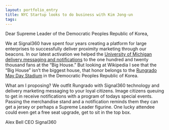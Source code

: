 ```yaml
---
layout: portfolio_entry
title: NYC Startup looks to do business with Kim Jong-un
tags:
---
```


Dear Supreme Leader of the Democratic Peoples Republic of Korea,

We at Signal360 have spent four years creating a platform for large enterprises to successfully deliver proximity marketing through our beacons. In our latest activation we helped the [University of Michigan delivery messaging and notifications](http://www.prweb.com/releases/2014/09/prweb12166161.htm) to the one hundred and twenty thousand fans at the “Big House.” But looking at Wikipedia I see that the “Big House” isn’t the biggest house, that honor belongs to the [Rungrado May Day Stadium](http://en.wikipedia.org/wiki/Rungrado_May_Day_Stadium) in the Democratic Peoples Republic of Korea. 

What am I proposing? We outfit Rungrado with Signal360 technology and delivery marketing messaging to your loyal citizens. Image citizens queuing to get in receive notifications with a program of todays special events. Passing the merchandise stand and a notification reminds them they can get a jersey or perhaps a Supreme Leader figurine. One lucky attendee could even get a free seat upgrade, get to sit in the top box.

Alex Bell
CEO
Signal360

